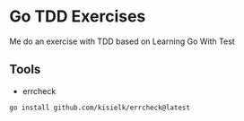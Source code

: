 # Go TDD Exercises

Me do an exercise with TDD based on Learning Go With Test

## Tools

- errcheck
```sh
go install github.com/kisielk/errcheck@latest
```
